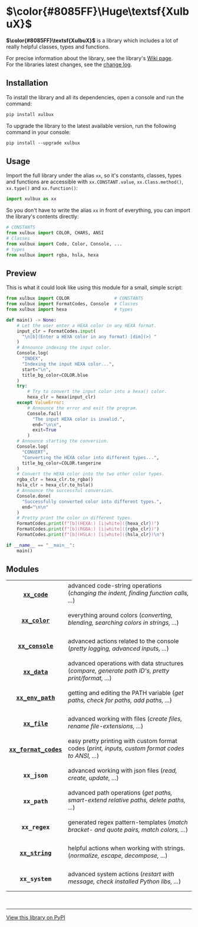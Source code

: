 # **$\color{#8085FF}\Huge\textsf{XulbuX}$**

**$\color{#8085FF}\textsf{XulbuX}$** is a library which includes a lot of really helpful classes, types and functions.

For precise information about the library, see the library's [Wiki page](https://github.com/XulbuX/PythonLibraryXulbuX/wiki).<br>
For the libraries latest changes, see the [change log](https://github.com/XulbuX/PythonLibraryXulbuX/blob/main/CHANGELOG.md).


## Installation

To install the library and all its dependencies, open a console and run the command:
```prolog
pip install xulbux
```

To upgrade the library to the latest available version, run the following command in your console:
```prolog
pip install --upgrade xulbux
```


## Usage

Import the full library under the alias `xx`, so it's constants, classes, types and functions are accessible with `xx.CONSTANT.value`, `xx.Class.method()`, `xx.type()` and `xx.function()`:
```python
import xulbux as xx
```
So you don't have to write the alias `xx` in front of everything, you can import the library's contents directly:
```python
# CONSTANTS
from xulbux import COLOR, CHARS, ANSI
# Classes
from xulbux import Code, Color, Console, ...
# types
from xulbux import rgba, hsla, hexa
```


## Preview

This is what it could look like using this module for a small, simple script:
```python
from xulbux import COLOR                 # CONSTANTS
from xulbux import FormatCodes, Console  # Classes
from xulbux import hexa                  # types

def main() -> None:
    # Let the user enter a HEXA color in any HEXA format.
    input_clr = FormatCodes.input(
      "\n[b](Enter a HEXA color in any format) [dim](>) "
    )
    # Announce indexing the input color.
    Console.log(
      "INDEX",
      "Indexing the input HEXA color...",
      start="\n",
      title_bg_color=COLOR.blue
    )
    try:
        # Try to convert the input color into a hexa() color.
        hexa_clr = hexa(input_clr)
    except ValueError:
        # Announce the error and exit the program.
        Console.fail(
          "The input HEXA color is invalid.",
          end="\n\n",
          exit=True
        )
    # Announce starting the conversion.
    Console.log(
      "CONVERT",
      "Converting the HEXA color into different types...",
      title_bg_color=COLOR.tangerine
    )
    # Convert the HEXA color into the two other color types.
    rgba_clr = hexa_clr.to_rgba()
    hsla_clr = hexa_clr.to_hsla()
    # Announce the successful conversion.
    Console.done(
      "Successfully converted color into different types.",
      end="\n\n"
    )
    # Pretty print the color in different types.
    FormatCodes.print(f"[b](HEXA:) [i|white]({hexa_clr})")
    FormatCodes.print(f"[b](RGBA:) [i|white]({rgba_clr})")
    FormatCodes.print(f"[b](HSLA:) [i|white]({hsla_clr})\n")

if __name__ == "__main__":
    main()
```


## Modules

| | |
| :--------------------------------------------------------------------------------------------------: | :------------------------------------------------------------------------------------------------- |
| <h3>[`xx_code`](https://github.com/XulbuX/PythonLibraryXulbuX/wiki/xx_code)</h3>                 | advanced code-string operations (*changing the indent, finding function calls, ...*)               |
| <h3>[`xx_color`](https://github.com/XulbuX/PythonLibraryXulbuX/wiki/xx_color)</h3>               | everything around colors (*converting, blending, searching colors in strings, ...*)                |
| <h3>[`xx_console`](https://github.com/XulbuX/PythonLibraryXulbuX/wiki/xx_console)</h3>           | advanced actions related to the console (*pretty logging, advanced inputs, ...*)                   |
| <h3>[`xx_data`](https://github.com/XulbuX/PythonLibraryXulbuX/wiki/xx_data)</h3>                 | advanced operations with data structures (*compare, generate path ID's, pretty print/format, ...*) |
| <h3>[`xx_env_path`](https://github.com/XulbuX/PythonLibraryXulbuX/wiki/xx_env_path)</h3>         | getting and editing the PATH variable (*get paths, check for paths, add paths, ...*)               |
| <h3>[`xx_file`](https://github.com/XulbuX/PythonLibraryXulbuX/wiki/xx_file)</h3>                 | advanced working with files (*create files, rename file-extensions, ...*)                          |
| <h3>[`xx_format_codes`](https://github.com/XulbuX/PythonLibraryXulbuX/wiki/xx_format_codes)</h3> | easy pretty printing with custom format codes (*print, inputs, custom format codes to ANSI, ...*)  |
| <h3>`xx_json`</h3>                                                                                   | advanced working with json files (*read, create, update, ...*)                                     |
| <h3>`xx_path`</h3>                                                                                   | advanced path operations (*get paths, smart-extend relative paths, delete paths, ...*)             |
| <h3>`xx_regex`</h3>                                                                                  | generated regex pattern-templates (*match bracket- and quote pairs, match colors, ...*)            |
| <h3>[`xx_string`](https://github.com/XulbuX/PythonLibraryXulbuX/wiki/xx_string)</h3>             | helpful actions when working with strings. (*normalize, escape, decompose, ...*)                   |
| <h3>`xx_system`</h3>                                                                                 | advanced system actions (*restart with message, check installed Python libs, ...*)                 |


<br>

--------------------------------------------------------------
[View this library on PyPI](https://pypi.org/project/XulbuX/)
